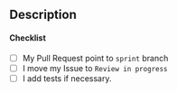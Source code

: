 ## Description



#### Checklist

- [ ] My Pull Request point to `sprint` branch
- [ ] I move my Issue to `Review in progress`
- [ ] I add tests if necessary.
